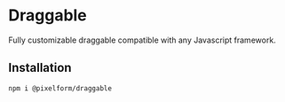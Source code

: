 # Draggable
Fully customizable draggable compatible with any Javascript framework.

## Installation
`npm i @pixelform/draggable`
